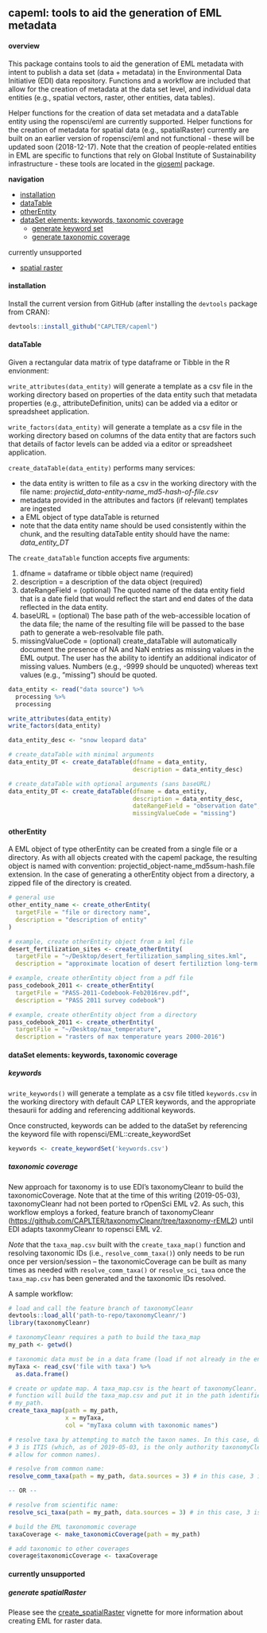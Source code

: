 
<!-- README.md is generated from README.Rmd. Please edit the latter. -->

## capeml: tools to aid the generation of EML metadata

#### overview

This package contains tools to aid the generation of EML metadata with
intent to publish a data set (data + metadata) in the Environmental Data
Initiative (EDI) data repository. Functions and a workflow are included
that allow for the creation of metadata at the data set level, and
individual data entities (e.g., spatial vectors, raster, other entities,
data tables).

Helper functions for the creation of data set metadata and a dataTable
entity using the ropensci/eml are currently supported. Helper functions
for the creation of metadata for spatial data (e.g., spatialRaster)
currently are built on an earlier version of ropensci/eml and not
functional - these will be updated soon (2018-12-17). Note that the
creation of people-related entities in EML are specific to functions
that rely on Global Institute of Sustainability infrastructure - these
tools are located in the [gioseml](https://github.com/CAPLTER/gioseml)
package.

**navigation**

  - [installation](https://github.com/CAPLTER/capeml#installation)
  - [dataTable](https://github.com/CAPLTER/capeml#dataTable)
  - [otherEntity](https://github.com/CAPLTER/capeml#otherEntity)
  - [dataSet elements: keywords, taxonomic
    coverage](https://github.com/CAPLTER/capeml#dataSet)
      - [generate keyword
        set](https://github.com/CAPLTER/capeml#generate-keywordset-from-file)
      - [generate taxonomic
        coverage](https://github.com/CAPLTER/capeml#generate-taxonomiccoverage)

currently unsupported

  - [spatial
    raster](https://github.com/CAPLTER/capeml#generate-spatialraster)

#### installation

Install the current version from GitHub (after installing the `devtools`
package from CRAN):

``` r
devtools::install_github("CAPLTER/capeml")
```

#### dataTable

Given a rectangular data matrix of type dataframe or Tibble in the R
envionment:

`write_attributes(data_entity)` will generate a template as a csv file
in the working directory based on properties of the data entity such
that metadata properties (e.g., attributeDefinition, units) can be added
via a editor or spreadsheet application.

`write_factors(data_entity)` will generate a template as a csv file in
the working directory based on columns of the data entity that are
factors such that details of factor levels can be added via a editor or
spreadsheet application.

`create_dataTable(data_entity)` performs many services:

  - the data entity is written to file as a csv in the working directory
    with the file name:
    *projectid\_data-entity-name\_md5-hash-of-file.csv*
  - metadata provided in the attributes and factors (if relevant)
    templates are ingested
  - a EML object of type dataTable is returned
  - note that the data entity name should be used consistently within
    the chunk, and the resulting dataTable entity should have the name:
    *data\_entity\_DT*

The `create_dataTable` function accepts five arguments:

1.  dfname = dataframe or tibble object name (required)
2.  description = a description of the data object (required)
3.  dateRangeField = (optional) The quoted name of the data entity field
    that is a date field that would reflect the start and end dates of
    the data reflected in the data entity.
4.  baseURL = (optional) The base path of the web-accessible location of
    the data file; the name of the resulting file will be passed to the
    base path to generate a web-resolvable file path.
5.  missingValueCode = (optional) create\_dataTable will automatically
    document the presence of NA and NaN entries as missing values in the
    EML output. The user has the ability to identify an additional
    indicator of missing values. Numbers (e.g., -9999 should be
    unquoted) whereas text values (e.g., “missing”) should be quoted.

<!-- end list -->

``` r
data_entity <- read("data source") %>% 
  processing %>% 
  processing

write_attributes(data_entity)
write_factors(data_entity)

data_entity_desc <- "snow leopard data"

# create_dataTable with minimal arguments
data_entity_DT <- create_dataTable(dfname = data_entity,
                                   description = data_entity_desc)

# create_dataTable with optional arguments (sans baseURL)
data_entity_DT <- create_dataTable(dfname = data_entity,
                                   description = data_entity_desc,
                                   dateRangeField = "observation date",
                                   missingValueCode = "missing")
```

#### otherEntity

A EML object of type otherEntity can be created from a single file or a
directory. As with all objects created with the capeml package, the
resulting object is named with convention:
projectid\_object-name\_md5sum-hash.file extension. In the case of
generating a otherEntity object from a directory, a zipped file of the
directory is created.

``` r
# general use
other_entity_name <- create_otherEntity(
  targetFile = "file or directory name",
  description = "description of entity"
)

# example, create otherEntity object from a kml file
desert_fertilization_sites <- create_otherEntity(
  targetFile = "~/Desktop/desert_fertilization_sampling_sites.kml",
  description = "approximate location of desert fertiliztion long-term study sites")

# example, create otherEntity object from a pdf file
pass_codebook_2011 <- create_otherEntity(
  targetFile = "PASS-2011-Codebook-Feb2016rev.pdf",
  description = "PASS 2011 survey codebook")

# example, create otherEntity object from a directory
pass_codebook_2011 <- create_otherEntity(
  targetFile = "~/Desktop/max_temperature",
  description = "rasters of max temperature years 2000-2016")
```

#### dataSet elements: keywords, taxonomic coverage

##### keywords

`write_keywords()` will generate a template as a csv file titled
`keywords.csv` in the working directory with default CAP LTER keywords,
and the appropriate thesaurii for adding and referencing additional
keywords.

Once constructed, keywords can be added to the dataSet by referencing
the keyword file with ropensci/EML::create\_keywordSet

``` r
keywords <- create_keywordSet('keywords.csv')
```

##### taxonomic coverage

New approach for taxonomy is to use EDI’s taxonomyCleanr to build the
taxonomicCoverage. Note that at the time of this writing (2019-05-03),
taxonomyCleanr had not been ported to rOpenSci EML v2. As such, this
workflow employs a forked, feature branch of taxonomyCleanr
(<https://github.com/CAPLTER/taxonomyCleanr/tree/taxonomy-rEML2>) until
EDI adapts taxonmyCleanr to ropensci EML v2.

*Note* that the `taxa_map.csv` built with the `create_taxa_map()`
function and resolving taxonomic IDs (i.e., `resolve_comm_taxa()`) only
needs to be run once per version/session – the taxonomicCoverage can be
built as many times as needed with `resolve_comm_taxa()` or
`resolve_sci_taxa` once the `taxa_map.csv` has been generated and the
taxonomic IDs resolved.

A sample workflow:

``` r
# load and call the feature branch of taxonomyCleanr
devtools::load_all('path-to-repo/taxonomyCleanr/') 
library(taxonomyCleanr)

# taxonomyCleanr requires a path to build the taxa_map
my_path <- getwd() 

# taxonomic data must be in a data frame (load if not already in the environment)
myTaxa <- read_csv('file with taxa') %>% 
  as.data.frame()

# create or update map. A taxa_map.csv is the heart of taxonomyCleanr. This
# function will build the taxa_map.csv and put it in the path identified with
# my_path.
create_taxa_map(path = my_path,
                x = myTaxa,
                col = "myTaxa column with taxonomic names") 

# resolve taxa by attempting to match the taxon names. In this case, data.source
# 3 is ITIS (which, as of 2019-05-03, is the only authority taxonomyCleanr will
# allow for common names).

# resolve from common name:
resolve_comm_taxa(path = my_path, data.sources = 3) # in this case, 3 is ITIS

-- OR --

# resolve from scientific name:
resolve_sci_taxa(path = my_path, data.sources = 3) # in this case, 3 is ITIS

# build the EML taxonomomic coverage
taxaCoverage <- make_taxonomicCoverage(path = my_path)

# add taxonomic to other coverages
coverage$taxonomicCoverage <- taxaCoverage
```

#### currently unsupported

##### generate spatialRaster

Please see the
[create\_spatialRaster](https://github.com/CAPLTER/capeml/blob/master/vignettes/create_spatialRaster.Rmd)
vignette for more information about creating EML for raster data.
